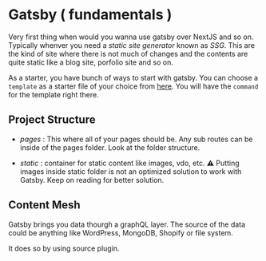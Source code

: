 # Gatsby ( fundamentals )

Very first thing when would you wanna use gatsby over NextJS and so on. Typically whenver you need a _static site generator_ known as _SSG_. This are the kind of site where there is not much of changes and the contents are quite static like a blog site, porfolio site and so on.

As a starter, you have bunch of ways to start with gatsby. You can choose a `template` as a starter file of your choice from [here](https://www.gatsbyjs.com/starters/). You will have the `command` for the template right there.

## Project Structure

- _pages_ : This where all of your pages should be. Any sub routes can be inside of the pages folder. Look at the folder structure.

- _static_ : container for static content like images, vdo, etc.
  ⚠️ Putting images inside static folder is not an optimized solution to work with Gatsby. Keep on reading for better solution.

## Content Mesh

Gatsby brings you data thourgh a graphQL layer. The source of the data could be anything like WordPress, MongoDB, Shopify or file system.

It does so by using source plugin.
